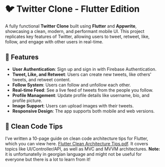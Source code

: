 # 🐦 Twitter Clone - Flutter Edition

A fully functional **Twitter Clone** built using **Flutter** and **Appwrite**, showcasing a clean, modern, and performant mobile UI. This project replicates key features of Twitter, allowing users to tweet, retweet, like, follow, and engage with other users in real-time.


## 📱 Features

- **User Authentication**: Sign up and sign in with Firebase Authentication.
- **Tweet, Like, and Retweet**: Users can create new tweets, like others' tweets, and retweet content.
- **Follow System**: Users can follow and unfollow each other.
- **Real-time Feed**: See a live feed of tweets from the people you follow.
- **Profile Management**: Update profile details like username, bio, and profile picture.
- **Image Support**: Users can upload images with their tweets.
- **Responsive Design**: The app supports both mobile and web versions.


## 📝 Clean Code Tips
I’ve written a 10-page guide on clean code architecture tips for Flutter, which you can view here. [Flutter Clean Architecture Tips.pdf](https://github.com/user-attachments/files/17265850/Flutter.Clean.Architecture.Tips.pdf). It covers topics like UI/Controller/API, as well as MVC and MVVM architectures. **Note:** it is unfortunatelly in georgian language and might not be useful for everyone but there is a lot to learn from it! 

